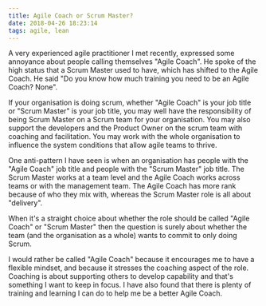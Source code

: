 ```yaml
---
title: Agile Coach or Scrum Master?
date: 2018-04-26 18:23:14
tags: agile, lean
---
```


A very experienced agile practitioner I met recently, expressed some annoyance about people calling themselves "Agile Coach". He spoke of the high status that a Scrum Master used to have, which has shifted to the Agile Coach. He said "Do you know how much training you need to be an Agile Coach? None".

If your organisation is doing scrum, whether "Agile Coach" is your job title or "Scrum Master" is your job title, you may well have the responsibility of being Scrum Master on a Scrum team for your organisation. You may also support the developers and the Product Owner on the scrum team with coaching and facilitation. You may work with the whole organisation to influence the system conditions that allow agile teams to thrive.

One anti-pattern I have seen is when an organisation has people with the "Agile Coach" job title and people with the "Scrum Master" job title. The Scrum Master works at a team level and the Agile Coach works across teams or with the management team. The Agile Coach has more rank because of who they mix with, whereas the Scrum Master role is all about "delivery".

When it's a straight choice about whether the role should be called "Agile Coach" or "Scrum Master" then the question is surely about whether the team (and the organisation as a whole) wants to commit to only doing Scrum.

I would rather be called "Agile Coach" because it encourages me to have a flexible mindset, and because it stresses the coaching aspect of the role. Coaching is about supporting others to develop capability and that's something I want to keep in focus. I have also found that there is plenty of training and learning I can do to help me be a better Agile Coach.
